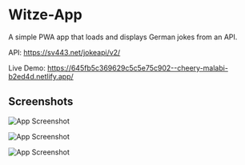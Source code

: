 
# Witze-App

A simple PWA app that loads and displays German jokes from an API.

API: https://sv443.net/jokeapi/v2/

Live Demo: https://645fb5c369629c5c5e75c902--cheery-malabi-b2ed4d.netlify.app/ 

## Screenshots

![App Screenshot](https://i.ibb.co/VYrKsCs/Download.png)

![App Screenshot](https://i.ibb.co/tLmhHSN/Screenshot-2.png)

![App Screenshot](https://i.ibb.co/G5XkRXK/Screenshot-3.png)

